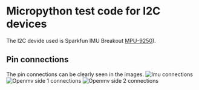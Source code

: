 # Micropython test code for I2C devices 
The I2C devide used is Sparkfun IMU Breakout [MPU-9250](https://www.sparkfun.com/products/13762)).

## Pin connections
The pin connections can be clearly seen in the images.
![Imu connections](https://github.com/NitinJSanket/prg_prgeye/edit/master/Images/IMU_conn.jpg)
![Openmv side 1 connections](https://github.com/NitinJSanket/prg_prgeye/edit/master/Images/openmv_i2c_conn_1.jpg)
![Openmv side 2 connections](https://github.com/NitinJSanket/prg_prgeye/edit/master/Images/openmv_i2c_conn_2.jpg)
